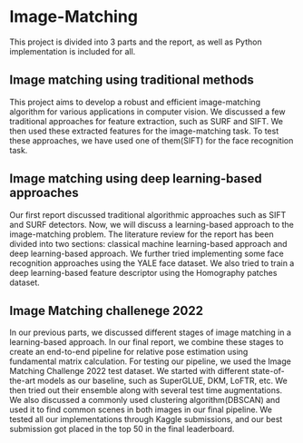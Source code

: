 # Image-Matching
This project is divided into 3 parts and the report, as well as Python implementation is included for all.
## Image matching using traditional methods
This project aims to develop a robust and efficient image-matching algorithm for various applications in computer
vision. We discussed a few traditional approaches for feature extraction, such as SURF and
SIFT. We then used these extracted features for the image-matching task. To test these approaches, we have used one
of them(SIFT) for the face recognition task.

## Image matching using deep learning-based approaches
Our first report discussed traditional algorithmic
approaches such as SIFT and SURF detectors. Now, we will
discuss a learning-based approach to the image-matching
problem. The literature review for the report has been divided into two sections: classical machine learning-based
approach and deep learning-based approach. We further
tried implementing some face recognition approaches using the YALE face dataset. We also tried to train a deep
learning-based feature descriptor using the Homography
patches dataset.

## Image Matching challenege 2022
In our previous parts, we discussed different stages of
image matching in a learning-based approach. In our final report, we combine these stages to create an end-to-end
pipeline for relative pose estimation using fundamental matrix calculation. For testing our pipeline, we used the Image
Matching Challenge 2022 test dataset. We started with different state-of-the-art models as our baseline, such as SuperGLUE, DKM, LoFTR, etc. We then tried out their ensemble along with several test time augmentations. We also
discussed a commonly used clustering algorithm(DBSCAN)
and used it to find common scenes in both images in our final pipeline. We tested all our implementations through Kaggle submissions, and our best submission got placed in the
top 50 in the final leaderboard.
